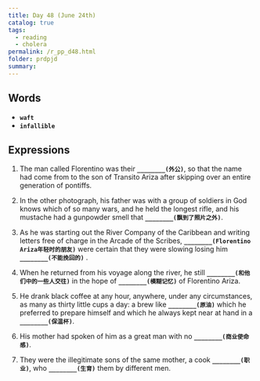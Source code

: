 ```yaml
---
title: Day 48 (June 24th)
catalog: true
tags: 
  - reading
  - cholera
permalink: /r_pp_d48.html
folder: prdpjd
summary: 
---
```


## Words

-   <b data-toggle="tooltip" data-original-title="{{site.data.glossary.waft}}">`waft`</b>
-   <b data-toggle="tooltip" data-original-title="{{site.data.glossary.infallible}}">`infallible`</b>

## Expressions

1.  The man called Florentino was their <b data-toggle="tooltip" data-original-title="{{site.data.answers.48_a}}">`________(外公)`</b>, so that the name had come from to the son of Transito Ariza after skipping over an entire generation of pontiffs.

2.  In the other photograph, his father was with a group of soldiers in God knows which of so many wars, and he held the longest rifle, and his mustache had a gunpowder smell that <b data-toggle="tooltip" data-original-title="{{site.data.answers.48_b}}">`________(飘到了照片之外)`</b>.

3.  As he was starting out the River Company of the Caribbean and writing letters free of charge in the Arcade of the Scribes, <b data-toggle="tooltip" data-original-title="{{site.data.answers.48_c}}">`________(Florentino Ariza年轻时的朋友)`</b> were certain that they were slowing losing him <b data-toggle="tooltip" data-original-title="{{site.data.answers.48_c2}}">`________(不能挽回的)`</b>
.

4.  When he returned from his voyage along the river, he still <b data-toggle="tooltip" data-original-title="{{site.data.answers.48_d}}">`________(和他们中的一些人交往)`</b> in the hope of <b data-toggle="tooltip" data-original-title="{{site.data.answers.48_d2}}">`________(模糊记忆)`</b> of Florentino Ariza.

5.  He drank black coffee at any hour, anywhere, under any circumstances, as many as thirty little cups a day: a brew like <b data-toggle="tooltip" data-original-title="{{site.data.answers.48_e}}">`________(原油)`</b> which he preferred to prepare himself and which he always kept near at hand in a <b data-toggle="tooltip" data-original-title="{{site.data.answers.48_e2}}">`________(保温杯)`</b>.

6.  His mother had spoken of him as a great man with no <b data-toggle="tooltip" data-original-title="{{site.data.answers.48_f}}">`________(商业使命感)`</b>.

7.  They were the illegitimate sons of the same mother, a cook <b data-toggle="tooltip" data-original-title="{{site.data.answers.48_g}}">`________(职业)`</b>, who <b data-toggle="tooltip" data-original-title="{{site.data.answers.48_g2}}">`________(生育)`</b> them by different men.